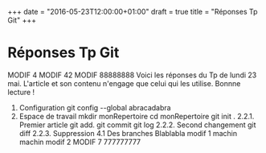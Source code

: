 +++
date = "2016-05-23T12:00:00+01:00"
draft = true
title = "Réponses Tp Git"
+++

# Réponses Tp Git
MODIF 4
MODIF 42
MODIF 88888888
Voici les réponses du Tp de lundi 23 mai. L'article et son contenu n'engage que celui qui les utilise. Bonnne lecture !
1. Configuration
git config --global abracadabra
2. Espace de travail
mkdir monRepertoire
cd monRepertoire
git init .
2.2.1. Premier article
git add.
git commit
git log
2.2.2. Second changement
git diff
2.2.3. Suppression
4.1 Des branches
Blablabla modif 1
machin machin modif 2
MODIF 7 777777777

